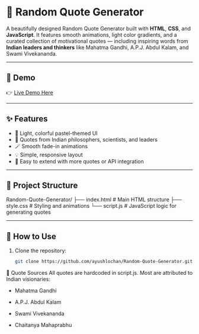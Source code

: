 # 🌟 Random Quote Generator

A beautifully designed Random Quote Generator built with **HTML**, **CSS**, and **JavaScript**. It features smooth animations, light color gradients, and a curated collection of motivational quotes — including inspiring words from **Indian leaders and thinkers** like Mahatma Gandhi, A.P.J. Abdul Kalam, and Swami Vivekananda.

---

## 🔗 Demo

👉 [Live Demo Here](https://ayushlochan.github.io/Random-Quote-Generator/)

---

## ✨ Features

- 🎨 Light, colorful pastel-themed UI
- 🧠 Quotes from Indian philosophers, scientists, and leaders
- 🪄 Smooth fade-in animations
- 💡 Simple, responsive layout
- 📜 Easy to extend with more quotes or API integration

---

## 📁 Project Structure

Random-Quote-Generator/
├── index.html # Main HTML structure
├── style.css # Styling and animations
└── script.js # JavaScript logic for generating quotes


---

## 🚀 How to Use

1. Clone the repository:
   ```bash
   git clone https://github.com/ayushlochan/Random-Quote-Generator.git

🧠 Quote Sources
All quotes are hardcoded in script.js. Most are attributed to Indian visionaries:

- Mahatma Gandhi

- A.P.J. Abdul Kalam

- Swami Vivekananda

- Chaitanya Mahaprabhu
